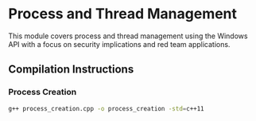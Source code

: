 # Process and Thread Management

This module covers process and thread management using the Windows API with a focus on security implications and red team applications.

## Compilation Instructions

### Process Creation
```bash
g++ process_creation.cpp -o process_creation -std=c++11

